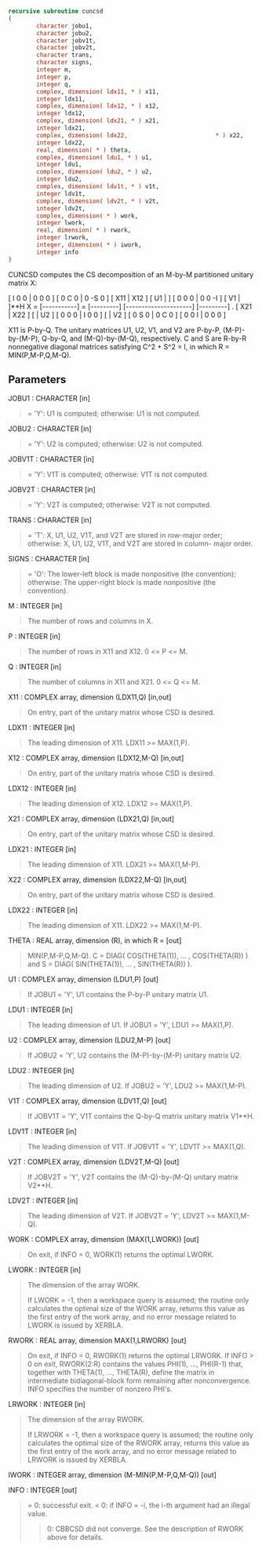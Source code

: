 ```fortran
recursive subroutine cuncsd
(
        character jobu1,
        character jobu2,
        character jobv1t,
        character jobv2t,
        character trans,
        character signs,
        integer m,
        integer p,
        integer q,
        complex, dimension( ldx11, * ) x11,
        integer ldx11,
        complex, dimension( ldx12, * ) x12,
        integer ldx12,
        complex, dimension( ldx21, * ) x21,
        integer ldx21,
        complex, dimension( ldx22,                         * ) x22,
        integer ldx22,
        real, dimension( * ) theta,
        complex, dimension( ldu1, * ) u1,
        integer ldu1,
        complex, dimension( ldu2, * ) u2,
        integer ldu2,
        complex, dimension( ldv1t, * ) v1t,
        integer ldv1t,
        complex, dimension( ldv2t, * ) v2t,
        integer ldv2t,
        complex, dimension( * ) work,
        integer lwork,
        real, dimension( * ) rwork,
        integer lrwork,
        integer, dimension( * ) iwork,
        integer info
)
```

CUNCSD computes the CS decomposition of an M-by-M partitioned
unitary matrix X:

[  I  0  0 |  0  0  0 ]
[  0  C  0 |  0 -S  0 ]
[ X11 | X12 ]   [ U1 |    ] [  0  0  0 |  0  0 -I ] [ V1 |    ]**H
X = [-----------] = [---------] [---------------------] [---------]   .
[ X21 | X22 ]   [    | U2 ] [  0  0  0 |  I  0  0 ] [    | V2 ]
[  0  S  0 |  0  C  0 ]
[  0  0  I |  0  0  0 ]

X11 is P-by-Q. The unitary matrices U1, U2, V1, and V2 are P-by-P,
(M-P)-by-(M-P), Q-by-Q, and (M-Q)-by-(M-Q), respectively. C and S are
R-by-R nonnegative diagonal matrices satisfying C^2 + S^2 = I, in
which R = MIN(P,M-P,Q,M-Q).

## Parameters
JOBU1 : CHARACTER [in]
> = 'Y':      U1 is computed;
> otherwise:  U1 is not computed.

JOBU2 : CHARACTER [in]
> = 'Y':      U2 is computed;
> otherwise:  U2 is not computed.

JOBV1T : CHARACTER [in]
> = 'Y':      V1T is computed;
> otherwise:  V1T is not computed.

JOBV2T : CHARACTER [in]
> = 'Y':      V2T is computed;
> otherwise:  V2T is not computed.

TRANS : CHARACTER [in]
> = 'T':      X, U1, U2, V1T, and V2T are stored in row-major
> order;
> otherwise:  X, U1, U2, V1T, and V2T are stored in column-
> major order.

SIGNS : CHARACTER [in]
> = 'O':      The lower-left block is made nonpositive (the
> convention);
> otherwise:  The upper-right block is made nonpositive (the
> convention).

M : INTEGER [in]
> The number of rows and columns in X.

P : INTEGER [in]
> The number of rows in X11 and X12. 0 <= P <= M.

Q : INTEGER [in]
> The number of columns in X11 and X21. 0 <= Q <= M.

X11 : COMPLEX array, dimension (LDX11,Q) [in,out]
> On entry, part of the unitary matrix whose CSD is desired.

LDX11 : INTEGER [in]
> The leading dimension of X11. LDX11 >= MAX(1,P).

X12 : COMPLEX array, dimension (LDX12,M-Q) [in,out]
> On entry, part of the unitary matrix whose CSD is desired.

LDX12 : INTEGER [in]
> The leading dimension of X12. LDX12 >= MAX(1,P).

X21 : COMPLEX array, dimension (LDX21,Q) [in,out]
> On entry, part of the unitary matrix whose CSD is desired.

LDX21 : INTEGER [in]
> The leading dimension of X11. LDX21 >= MAX(1,M-P).

X22 : COMPLEX array, dimension (LDX22,M-Q) [in,out]
> On entry, part of the unitary matrix whose CSD is desired.

LDX22 : INTEGER [in]
> The leading dimension of X11. LDX22 >= MAX(1,M-P).

THETA : REAL array, dimension (R), in which R = [out]
> MIN(P,M-P,Q,M-Q).
> C = DIAG( COS(THETA(1)), ... , COS(THETA(R)) ) and
> S = DIAG( SIN(THETA(1)), ... , SIN(THETA(R)) ).

U1 : COMPLEX array, dimension (LDU1,P) [out]
> If JOBU1 = 'Y', U1 contains the P-by-P unitary matrix U1.

LDU1 : INTEGER [in]
> The leading dimension of U1. If JOBU1 = 'Y', LDU1 >=
> MAX(1,P).

U2 : COMPLEX array, dimension (LDU2,M-P) [out]
> If JOBU2 = 'Y', U2 contains the (M-P)-by-(M-P) unitary
> matrix U2.

LDU2 : INTEGER [in]
> The leading dimension of U2. If JOBU2 = 'Y', LDU2 >=
> MAX(1,M-P).

V1T : COMPLEX array, dimension (LDV1T,Q) [out]
> If JOBV1T = 'Y', V1T contains the Q-by-Q matrix unitary
> matrix V1**H.

LDV1T : INTEGER [in]
> The leading dimension of V1T. If JOBV1T = 'Y', LDV1T >=
> MAX(1,Q).

V2T : COMPLEX array, dimension (LDV2T,M-Q) [out]
> If JOBV2T = 'Y', V2T contains the (M-Q)-by-(M-Q) unitary
> matrix V2**H.

LDV2T : INTEGER [in]
> The leading dimension of V2T. If JOBV2T = 'Y', LDV2T >=
> MAX(1,M-Q).

WORK : COMPLEX array, dimension (MAX(1,LWORK)) [out]
> On exit, if INFO = 0, WORK(1) returns the optimal LWORK.

LWORK : INTEGER [in]
> The dimension of the array WORK.
> 
> If LWORK = -1, then a workspace query is assumed; the routine
> only calculates the optimal size of the WORK array, returns
> this value as the first entry of the work array, and no error
> message related to LWORK is issued by XERBLA.

RWORK : REAL array, dimension MAX(1,LRWORK) [out]
> On exit, if INFO = 0, RWORK(1) returns the optimal LRWORK.
> If INFO > 0 on exit, RWORK(2:R) contains the values PHI(1),
> ..., PHI(R-1) that, together with THETA(1), ..., THETA(R),
> define the matrix in intermediate bidiagonal-block form
> remaining after nonconvergence. INFO specifies the number
> of nonzero PHI's.

LRWORK : INTEGER [in]
> The dimension of the array RWORK.
> 
> If LRWORK = -1, then a workspace query is assumed; the routine
> only calculates the optimal size of the RWORK array, returns
> this value as the first entry of the work array, and no error
> message related to LRWORK is issued by XERBLA.

IWORK : INTEGER array, dimension (M-MIN(P,M-P,Q,M-Q)) [out]

INFO : INTEGER [out]
> = 0:  successful exit.
> < 0:  if INFO = -i, the i-th argument had an illegal value.
> > 0:  CBBCSD did not converge. See the description of RWORK
> above for details.
